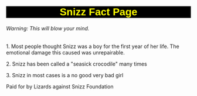 <!DOCTYPE html>
<head>
  <title>Snizz Fact Page</title>
  <style>
    h1 {
    text-align: center;
    background: black;
    color: yellow;
    font-family: helvetica;
     }





</style>
</head>
<h1>Snizz Fact Page</h1>
<h6>Warning: This will blow your mind.</h6>
<p>1. Most people thought Snizz was a boy for the first year of her life. The emotional damage this caused was unrepairable.</p>
<p>2. Snizz has been called a "seasick crocodile" many times</p>
<p>3. Snizz in most cases is a no good very bad girl 
<p>Paid for by Lizards against Snizz Foundation</p>

